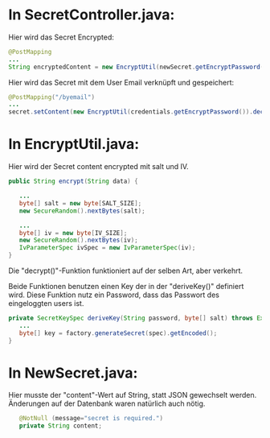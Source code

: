 # In SecretController.java: 

Hier wird das Secret Encrypted:

```java
@PostMapping
...
String encryptedContent = new EncryptUtil(newSecret.getEncryptPassword()).encrypt(newSecret.getContent());

```

Hier wird das Secret mit dem User Email verknüpft und gespeichert: 

```java 
@PostMapping("/byemail")
... 
secret.setContent(new EncryptUtil(credentials.getEncryptPassword()).decrypt(secret.getContent()));

```

# In EncryptUtil.java:

Hier wird der Secret content encrypted mit salt und IV. 

```java
public String encrypt(String data) {

   ...
   byte[] salt = new byte[SALT_SIZE];
   new SecureRandom().nextBytes(salt);

   ...
   byte[] iv = new byte[IV_SIZE];
   new SecureRandom().nextBytes(iv);
   IvParameterSpec ivSpec = new IvParameterSpec(iv);
}
```

Die "decrypt()"-Funktion funktioniert auf der selben Art, aber verkehrt. 

Beide Funktionen benutzen einen Key der in der "deriveKey()" definiert wird. Diese Funktion nutz ein Password, dass das Passwort des eingeloggten users ist. 

```java
private SecretKeySpec deriveKey(String password, byte[] salt) throws Exception {
   ...
   byte[] key = factory.generateSecret(spec).getEncoded();
}

```

# In NewSecret.java:

Hier musste der "content"-Wert auf String, statt JSON gewechselt werden. Änderungen auf der Datenbank waren natürlich auch nötig. 

```java
   @NotNull (message="secret is required.")
   private String content;
```